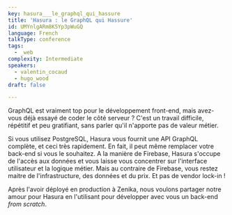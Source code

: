 ```yaml
---
key: hasura___le_graphql_qui_hassure
title: 'Hasura : le GraphQL qui Hassure'
id: UMYnlgARm8K5Yp3pWuGQ
language: French
talkType: conference
tags:
  - _web
complexity: Intermediate
speakers:
  - valentin_cocaud
  - hugo_wood
draft: false

---
```


GraphQL est vraiment top pour le développement front-end, mais avez-vous déjà essayé de coder le côté serveur ? C'est un travail difficile, répétitif et peu gratifiant, sans parler qu'il n'apporte pas de valeur métier.

Si vous utilisez PostgreSQL, Hasura vous fournit une API GraphQL complète, et ceci très rapidement. En fait, il peut même remplacer votre back-end si vous le souhaitez. A la manière de Firebase, Hasura s'occupe de l'accès aux données et vous laisse vous concentrer sur l'interface utilisateur et la logique métier. Mais au contraire de Firebase, vous restez maitre de l'infrastructure, des données et du prix. Et pas de vendor lock-in !

Après l'avoir déployé en production à Zenika, nous voulons partager notre amour pour Hasura en l'utilisant pour développer avec vous un back-end *from scratch*.